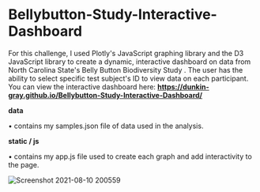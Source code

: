 # Bellybutton-Study-Interactive-Dashboard

For this challenge, I used Plotly's JavaScript graphing library and the D3 JavaScript library to create a dynamic, interactive dashboard on data from North Carolina State's Belly Button Biodiversity Study . The user has the ability to select specific test subject's ID to view data on each participant. You can view the interactive dashboard here: **https://dunkin-gray.github.io/Bellybutton-Study-Interactive-Dashboard/**

**data**

• contains my samples.json file of data used in the analysis.

**static / js**

• contains my app.js file used to create each graph and add interactivity to the page.

![Screenshot 2021-08-10 200559](https://user-images.githubusercontent.com/78669271/128963318-7641783f-0cf7-4139-8f2a-0260e0916967.png)
